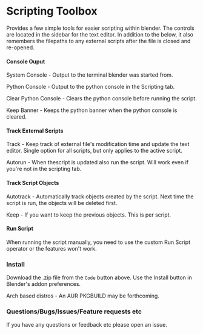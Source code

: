 # Scripting Toolbox

Provides a few simple tools for easier scripting within blender. The controls are located in the sidebar for the text editor. In addition to the below, it also remembers the filepaths to any external scripts after the file is closed and re-opened.

#### Console Ouput
System Console - Output to the terminal blender was started from.

Python Console - Output to the python console in the Scripting tab.

Clear Python Console - Clears the python console before running the script.

Keep Banner - Keeps the python banner when the python console is cleared.

#### Track External Scripts
Track - Keep track of external file's modification time and update the text editor. Single option for all scripts, but only applies to the active script.

Autorun - When thescript is updated also run the script. Will work even if you're not in the scripting tab.

#### Track Script Objects
Autotrack - Automatically track objects created by the script. Next time the script is run, the objects will be deleted first.

Keep - If you want to keep the previous objects. This is per script.


#### Run Script
When running the script manually, you need to use the custom Run Script operator or the features won't work.


### Install

Download the .zip file from the `Code` button above. Use the Install button in Blender's addon preferences.

Arch based distros -  An AUR PKGBUILD may be forthcoming.


### Questions/Bugs/Issues/Feature requests etc
If you have any questions or feedback etc please open an issue.
